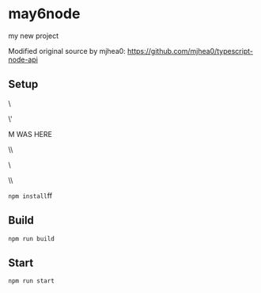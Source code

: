 # may6node

my new project

Modified original source by mjhea0: https://github.com/mjhea0/typescript-node-api

## Setup









































\













































\\\'









M WAS HERE

















































\\\

































\\








\\\






























`npm install`ff












## Build







`npm run build`





## Start

`npm run start`


